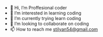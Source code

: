 - 👋 Hi, I’m Proffesional coder
- 👀 I’m interested in learning coding
- 🌱 I’m currently trying learn coding
- 💞️ I’m looking to collaborate on coding
- 📫 How to reach me stilyan54@gmail.com

<!---
NeewCoder/NeewCoder is a ✨ special ✨ repository because its `README.md` (this file) appears on your GitHub profile.
You can click the Preview link to take a look at your changes.
--->
